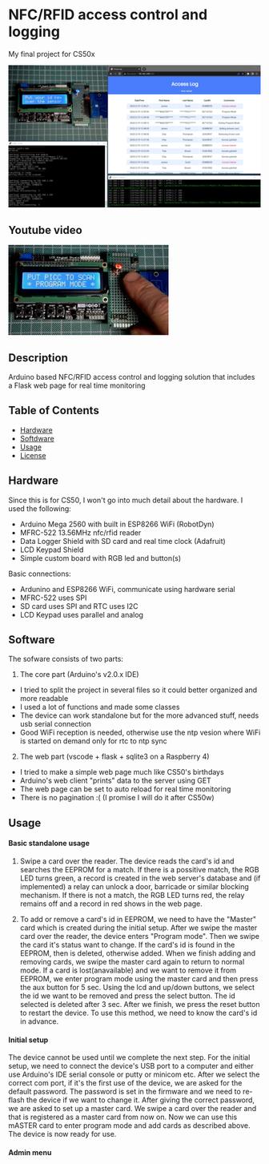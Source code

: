 # NFC/RFID access control and logging
My final project for CS50x

![screenshot](media/screenshot.png)

## Youtube video

[![Watch the video](media/thumb.jpg)](https://youtu.be/j5Nwe5qK4YY)

## Description

Arduino based NFC/RFID access control and logging solution
that includes a Flask web page for real time monitoring

## Table of Contents

- [Hardware](#hardware)
- [Softdware](#software)
- [Usage](#usage)
- [License](#license)

## Hardware
Since this is for CS50, I won't go into much detail about the hardware.
I used the following:

- Arduino Mega 2560 with built in ESP8266 WiFi (RobotDyn)
- MFRC-522 13.56MHz nfc/rfid reader
- Data Logger Shield with SD card and real time clock (Adafruit)
- LCD Keypad Shield
- Simple custom board with RGB led and button(s)

Basic connections:
- Ardunino and ESP8266 WiFi, communicate using hardware serial
- MFRC-522 uses SPI
- SD card uses SPI and RTC uses I2C
- LCD Keypad uses parallel and analog

## Software

The sofware consists of two parts:
1. The core part (Arduino's v2.0.x IDE) 
- I tried to split the project in several files so it could better organized and more readable
- I used a lot of functions and made some classes
- The device can work standalone but for the more advanced stuff, needs usb serial connection
- Good WiFi reception is needed, otherwise use the ntp vesion where WiFi is started on demand only for rtc to ntp sync

2. The web part (vscode + flask + sqlite3 on a Raspberry 4)
- I tried to make a simple web page much like CS50's birthdays
- Arduino's web client "prints" data to the server using GET
- The web page can be set to auto reload for real time monitoring
- There is no pagination :( (I promise I will do it after CS50w)

## Usage

#### Basic standalone usage

1. Swipe a card over the reader. The device reads the card's id and searches the EEPROM for a match.
If there is a possitive match, the RGB LED turns green, a record is created in the web server's database
and (if implemented) a relay can unlock a door, barricade or similar blocking mechanism. If there is not
a match, the RGB LED turns red, the relay remains off and a record in red shows in the web page.

2. To add or remove a card's id in EEPROM, we need to have the "Master" card which is created during the initial setup.
After we swipe the master card over the reader, the device enters "Program mode". Then we swipe the card it's status
want to change. If the card's id is found in the EEPROM, then is deleted, otherwise added. When we finish adding and removing
cards, we swipe the master card again to return to normal mode.
If a card is lost(anavailable) and we want to remove it from EEPROM, we enter program mode using the master card and then
press the aux button for 5 sec. Using the lcd and up/down buttons, we select the id we want to be removed and press the select
button. The id selected is deleted after 3 sec. After we finish, we press the reset button to restart the device.
To use this method, we need to know the card's id in advance.

#### Initial setup

The device cannot be used until we complete the next step.
For the initial setup, we need to connect the device's USB port to a computer and either use Arduino's IDE serial console
or putty or minicom etc. After we select the correct com port, if it's the first use of the device, we are asked for the 
default password. The password is set in the firmware and we need to re-flash the device if we want to change it.
After giving the correct password, we are asked to set up a master card. We swipe a card over the reader and that is registered
as a master card from now on. Now we can use this mASTER card to enter program mode and add cards as described above.
The device is now ready for use.

#### Admin menu









